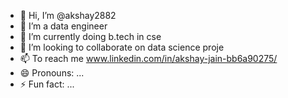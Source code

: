 - 👋 Hi, I’m @akshay2882
- 👀 I’m  a data engineer 
- 🌱 I’m currently doing b.tech in cse
- 💞️ I’m looking to collaborate on data science proje
- 📫 To reach me www.linkedin.com/in/akshay-jain-bb6a90275/
- 😄 Pronouns: ...
- ⚡ Fun fact: ...

<!---
akshay2882/akshay2882 is a ✨ special ✨ repository because its `README.md` (this file) appears on your GitHub profile.
You can click the Preview link to take a look at your changes.
--->
